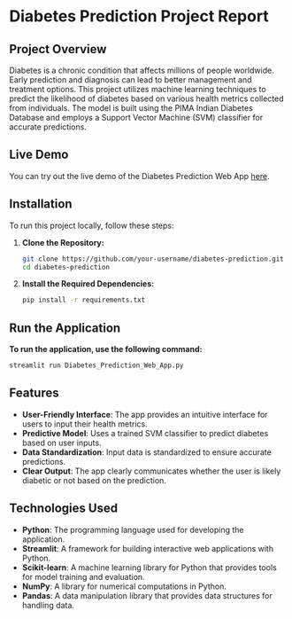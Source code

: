 # Diabetes Prediction Project Report

## Project Overview

Diabetes is a chronic condition that affects millions of people worldwide. Early prediction and diagnosis can lead to better management and treatment options. This project utilizes machine learning techniques to predict the likelihood of diabetes based on various health metrics collected from individuals. The model is built using the PIMA Indian Diabetes Database and employs a Support Vector Machine (SVM) classifier for accurate predictions.

## Live Demo


You can try out the live demo of the Diabetes Prediction Web App [here](https://diabetesprediction-drdrh46xm6nyx4mcidm9b6.streamlit.app/).

## Installation

To run this project locally, follow these steps:

1. **Clone the Repository:**
   ```bash
   git clone https://github.com/your-username/diabetes-prediction.git
   cd diabetes-prediction
2. **Install the Required Dependencies:**
   ```bash
   pip install -r requirements.txt

## Run the Application

**To run the application, use the following command:**

```bash
streamlit run Diabetes_Prediction_Web_App.py 
```

## Features 

- **User-Friendly Interface**: The app provides an intuitive interface for users to input their health metrics.
- **Predictive Model**: Uses a trained SVM classifier to predict diabetes based on user inputs.
- **Data Standardization**: Input data is standardized to ensure accurate predictions.
- **Clear Output**: The app clearly communicates whether the user is likely diabetic or not based on the prediction.

## Technologies Used

- **Python**: The programming language used for developing the application.
- **Streamlit**: A framework for building interactive web applications with Python.
- **Scikit-learn**: A machine learning library for Python that provides tools for model training and evaluation.
- **NumPy**: A library for numerical computations in Python.
- **Pandas**: A data manipulation library that provides data structures for handling data.


